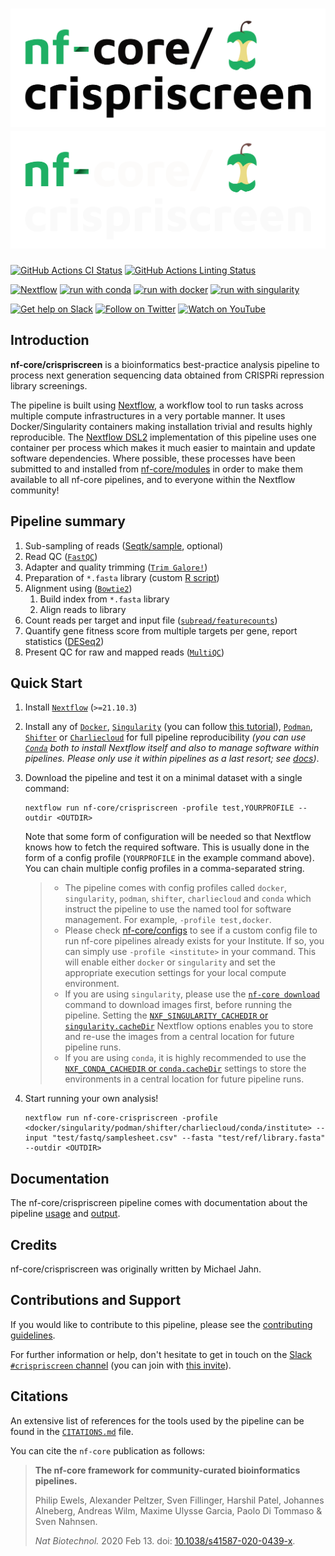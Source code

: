 # ![nf-core/crispriscreen](docs/images/nf-core-crispriscreen_logo_light.png#gh-light-mode-only) ![nf-core/crispriscreen](docs/images/nf-core-crispriscreen_logo_dark.png#gh-dark-mode-only)

[![GitHub Actions CI Status](https://github.com/m-jahn/nf-core-crispriscreen/workflows/nf-core%20CI/badge.svg)](https://github.com/m-jahn/nf-core-crispriscreen/actions?query=workflow%3A%22nf-core+CI%22)
[![GitHub Actions Linting Status](https://github.com/m-jahn/nf-core-crispriscreen/workflows/nf-core%20linting/badge.svg)](https://github.com/m-jahn/nf-core-crispriscreen/actions?query=workflow%3A%22nf-core+linting%22)

<!--
[![AWS CI](https://img.shields.io/badge/CI%20tests-full%20size-FF9900?labelColor=000000&logo=Amazon%20AWS)](https://nf-co.re/crispriscreen/results)
[![Cite with Zenodo](http://img.shields.io/badge/DOI-10.5281/zenodo.XXXXXXX-1073c8?labelColor=000000)](https://doi.org/10.5281/zenodo.XXXXXXX)
-->

[![Nextflow](https://img.shields.io/badge/nextflow%20DSL2-%E2%89%A521.10.3-23aa62.svg?labelColor=000000)](https://www.nextflow.io/)
[![run with conda](http://img.shields.io/badge/run%20with-conda-3EB049?labelColor=000000&logo=anaconda)](https://docs.conda.io/en/latest/)
[![run with docker](https://img.shields.io/badge/run%20with-docker-0db7ed?labelColor=000000&logo=docker)](https://www.docker.com/)
[![run with singularity](https://img.shields.io/badge/run%20with-singularity-1d355c.svg?labelColor=000000)](https://sylabs.io/docs/)

[![Get help on Slack](http://img.shields.io/badge/slack-nf--core%20%23crispriscreen-4A154B?labelColor=000000&logo=slack)](https://nfcore.slack.com/channels/crispriscreen)
[![Follow on Twitter](http://img.shields.io/badge/twitter-%40nf__core-1DA1F2?labelColor=000000&logo=twitter)](https://twitter.com/nf_core)
[![Watch on YouTube](http://img.shields.io/badge/youtube-nf--core-FF0000?labelColor=000000&logo=youtube)](https://www.youtube.com/c/nf-core)

## Introduction

**nf-core/crispriscreen** is a bioinformatics best-practice analysis pipeline to process next generation sequencing data obtained from CRISPRi repression library screenings.

The pipeline is built using [Nextflow](https://www.nextflow.io), a workflow tool to run tasks across multiple compute infrastructures in a very portable manner. It uses Docker/Singularity containers making installation trivial and results highly reproducible. The [Nextflow DSL2](https://www.nextflow.io/docs/latest/dsl2.html) implementation of this pipeline uses one container per process which makes it much easier to maintain and update software dependencies. Where possible, these processes have been submitted to and installed from [nf-core/modules](https://github.com/nf-core/modules) in order to make them available to all nf-core pipelines, and to everyone within the Nextflow community!

<!-- TODO nf-core: Add full-sized test dataset and amend the paragraph below if applicable
On release, automated continuous integration tests run the pipeline on a full-sized dataset on the AWS cloud infrastructure. This ensures that the pipeline runs on AWS, has sensible resource allocation defaults set to run on real-world datasets, and permits the persistent storage of results to benchmark between pipeline releases and other analysis sources. The results obtained from the full-sized test can be viewed on the [nf-core website](https://nf-co.re/crispriscreen/results).
 -->

## Pipeline summary

1. Sub-sampling of reads ([Seqtk/sample](https://github.com/lh3/seqtk), optional)
2. Read QC ([`FastQC`](https://www.bioinformatics.babraham.ac.uk/projects/fastqc/))
3. Adapter and quality trimming ([`Trim Galore!`](https://www.bioinformatics.babraham.ac.uk/projects/trim_galore/))
4. Preparation of `*.fasta` library (custom [R script](https://cran.r-project.org/))
5. Alignment using ([`Bowtie2`](http://bowtie-bio.sourceforge.net/bowtie2/index.shtml))
   1. Build index from `*.fasta` library
   2. Align reads to library
6. Count reads per target and input file ([`subread/featurecounts`](https://nf-co.re/modules/subread_featurecounts))
7. Quantify gene fitness score from multiple targets per gene, report statistics ([DESeq2](https://bioconductor.org/packages/release/bioc/html/DESeq2.html))
8. Present QC for raw and mapped reads ([`MultiQC`](http://multiqc.info/))

## Quick Start

1. Install [`Nextflow`](https://www.nextflow.io/docs/latest/getstarted.html#installation) (`>=21.10.3`)

2. Install any of [`Docker`](https://docs.docker.com/engine/installation/), [`Singularity`](https://www.sylabs.io/guides/3.0/user-guide/) (you can follow [this tutorial](https://singularity-tutorial.github.io/01-installation/)), [`Podman`](https://podman.io/), [`Shifter`](https://nersc.gitlab.io/development/shifter/how-to-use/) or [`Charliecloud`](https://hpc.github.io/charliecloud/) for full pipeline reproducibility _(you can use [`Conda`](https://conda.io/miniconda.html) both to install Nextflow itself and also to manage software within pipelines. Please only use it within pipelines as a last resort; see [docs](https://nf-co.re/usage/configuration#basic-configuration-profiles))_.

3. Download the pipeline and test it on a minimal dataset with a single command:

   ```console
   nextflow run nf-core/crispriscreen -profile test,YOURPROFILE --outdir <OUTDIR>
   ```

   Note that some form of configuration will be needed so that Nextflow knows how to fetch the required software. This is usually done in the form of a config profile (`YOURPROFILE` in the example command above). You can chain multiple config profiles in a comma-separated string.

   > - The pipeline comes with config profiles called `docker`, `singularity`, `podman`, `shifter`, `charliecloud` and `conda` which instruct the pipeline to use the named tool for software management. For example, `-profile test,docker`.
   > - Please check [nf-core/configs](https://github.com/nf-core/configs#documentation) to see if a custom config file to run nf-core pipelines already exists for your Institute. If so, you can simply use `-profile <institute>` in your command. This will enable either `docker` or `singularity` and set the appropriate execution settings for your local compute environment.
   > - If you are using `singularity`, please use the [`nf-core download`](https://nf-co.re/tools/#downloading-pipelines-for-offline-use) command to download images first, before running the pipeline. Setting the [`NXF_SINGULARITY_CACHEDIR` or `singularity.cacheDir`](https://www.nextflow.io/docs/latest/singularity.html?#singularity-docker-hub) Nextflow options enables you to store and re-use the images from a central location for future pipeline runs.
   > - If you are using `conda`, it is highly recommended to use the [`NXF_CONDA_CACHEDIR` or `conda.cacheDir`](https://www.nextflow.io/docs/latest/conda.html) settings to store the environments in a central location for future pipeline runs.

4. Start running your own analysis!

   ```console
   nextflow run nf-core-crispriscreen -profile <docker/singularity/podman/shifter/charliecloud/conda/institute> --input "test/fastq/samplesheet.csv" --fasta "test/ref/library.fasta" --outdir <OUTDIR>
   ```

## Documentation

<!-- TODO: Add links to main nf-core website if published, e.g. [usage](https://nf-co.re/crispriscreen/usage) -->

The nf-core/crispriscreen pipeline comes with documentation about the pipeline [usage](https://m-jahn.github.io/nf-core-crispriscreen/usage) and [output](https://m-jahn.github.io/nf-core-crispriscreen/output).

## Credits

nf-core/crispriscreen was originally written by Michael Jahn.

## Contributions and Support

If you would like to contribute to this pipeline, please see the [contributing guidelines](.github/CONTRIBUTING.md).

For further information or help, don't hesitate to get in touch on the [Slack `#crispriscreen` channel](https://nfcore.slack.com/channels/crispriscreen) (you can join with [this invite](https://nf-co.re/join/slack)).

## Citations

<!-- TODO nf-core: Add citation for pipeline after first release. Uncomment lines below and update Zenodo doi and badge at the top of this file. -->
<!-- If you use  nf-core/crispriscreen for your analysis, please cite it using the following doi: [10.5281/zenodo.XXXXXX](https://doi.org/10.5281/zenodo.XXXXXX) -->

<!-- TODO nf-core: Add bibliography of tools and data used in your pipeline -->

An extensive list of references for the tools used by the pipeline can be found in the [`CITATIONS.md`](CITATIONS.md) file.

You can cite the `nf-core` publication as follows:

> **The nf-core framework for community-curated bioinformatics pipelines.**
>
> Philip Ewels, Alexander Peltzer, Sven Fillinger, Harshil Patel, Johannes Alneberg, Andreas Wilm, Maxime Ulysse Garcia, Paolo Di Tommaso & Sven Nahnsen.
>
> _Nat Biotechnol._ 2020 Feb 13. doi: [10.1038/s41587-020-0439-x](https://dx.doi.org/10.1038/s41587-020-0439-x).
